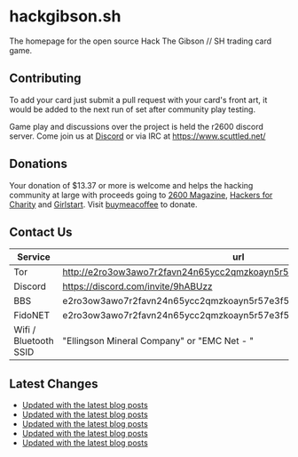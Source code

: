 # hackgibson.sh
The homepage for the open source Hack The Gibson // SH trading card game.


## Contributing

To add your card just submit a pull request with your card's front art, it would be added to the next run of set after community play testing.

Game play and discussions over the project is held the r2600 discord server. Come join us at [Discord](https://discord.com/invite/9hABUzz) or via IRC at https://www.scuttled.net/


## Donations

Your donation of $13.37 or more is welcome and helps the hacking community at large with proceeds going to [2600 Magazine](https://2600.com/), [Hackers for Charity](https://hackersforcharity.org) and [Girlstart](https://girlstart.org).  Visit [buymeacoffee](https://www.buymeacoffee.com/hackgibson.sh) to donate.


## Contact Us

Service | url
-|-
Tor | http://e2ro3ow3awo7r2favn24n65ycc2qmzkoayn5r57e3f56nvjwdcgg32ad.onion
Discord | https://discord.com/invite/9hABUzz
BBS | e2ro3ow3awo7r2favn24n65ycc2qmzkoayn5r57e3f56nvjwdcgg32ad.onion:23
FidoNET | e2ro3ow3awo7r2favn24n65ycc2qmzkoayn5r57e3f56nvjwdcgg32ad.onion:24554
Wifi / Bluetooth SSID | "Ellingson Mineral Company" or "EMC Net - <fidonet address>"

## Latest Changes
<!-- BLOG-POST-LIST:START -->
- [Updated with the latest blog posts](https://github.com/DFW2600/hackgibson.sh/commit/679d81fdeabf0e364afdab392491a329d510f52f)
- [Updated with the latest blog posts](https://github.com/DFW2600/hackgibson.sh/commit/2a4ee3e8de79925cff2ef09940b9b9e4eeaddab9)
- [Updated with the latest blog posts](https://github.com/DFW2600/hackgibson.sh/commit/cc1e41d40b75b22d0184a45d6a4ea286fd0117fe)
- [Updated with the latest blog posts](https://github.com/DFW2600/hackgibson.sh/commit/df1faea9efe10abd5ec2bac171ad10e2901eb71e)
- [Updated with the latest blog posts](https://github.com/DFW2600/hackgibson.sh/commit/76943c13bbca36481bf1ad7e68b66ce188257d90)
<!-- BLOG-POST-LIST:END -->
